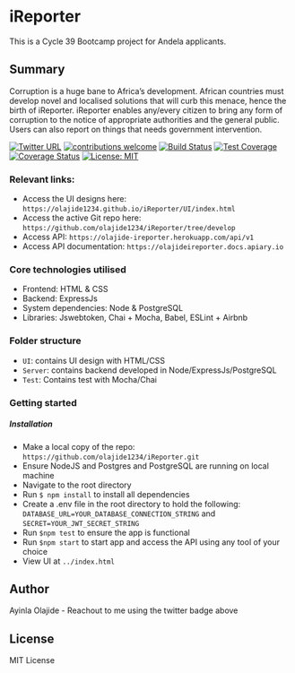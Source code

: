 # iReporter
This is a Cycle 39 Bootcamp project for Andela applicants.

## Summary
Corruption is a huge bane to Africa’s development. African countries must develop novel and
localised solutions that will curb this menace, hence the birth of iReporter. iReporter enables
any/every citizen to bring any form of corruption to the notice of appropriate authorities and the
general public. Users can also report on things that needs government intervention.


[![Twitter URL](https://img.shields.io/twitter/url/http/shields.io.svg?style=social)](https://twitter.com/ayinlaolajide)   [![contributions welcome](https://img.shields.io/badge/contributions-welcome-brightgreen.svg?style=flat)](https://github.com/dwyl/esta/issues)  [![Build Status](https://travis-ci.com/olajide1234/iReporter.svg?branch=develop)](https://travis-ci.com/olajide1234/iReporter)  [![Test Coverage](https://api.codeclimate.com/v1/badges/42fe6772918d6bed108c/test_coverage)](https://codeclimate.com/github/olajide1234/iReporter/test_coverage)  [![Coverage Status](https://coveralls.io/repos/github/olajide1234/iReporter/badge.svg?branch=chore%2Ftroubleshoot-test-coverage)](https://coveralls.io/github/olajide1234/iReporter?branch=chore%2Ftroubleshoot-test-coverage) [![License: MIT](https://img.shields.io/badge/License-MIT-yellow.svg)](https://opensource.org/licenses/MIT)

### Relevant links:
- Access the UI designs here: `https://olajide1234.github.io/iReporter/UI/index.html`
- Access the active Git repo here: `https://github.com/olajide1234/iReporter/tree/develop`
- Access API: `https://olajide-ireporter.herokuapp.com/api/v1`
- Access API documentation: `https://olajideireporter.docs.apiary.io`

### Core technologies utilised
- Frontend: HTML & CSS
- Backend: ExpressJs
- System dependencies: Node & PostgreSQL
- Libraries: Jswebtoken, Chai + Mocha, Babel, ESLint + Airbnb

### Folder structure
- `UI`: contains UI design with HTML/CSS
- `Server`: contains backend developed in Node/ExpressJs/PostgreSQL
- `Test`: Contains test with Mocha/Chai

### Getting started
##### Installation
- Make a local copy of the repo: `https://github.com/olajide1234/iReporter.git`
- Ensure NodeJS and Postgres and PostgreSQL are running on local machine
- Navigate to the root directory
- Run `$ npm install` to install all dependencies
- Create a .env file in the root directory to hold the following: `DATABASE_URL=YOUR_DATABASE_CONNECTION_STRING` and `SECRET=YOUR_JWT_SECRET_STRING`
- Run `$npm test` to ensure the app is functional
- Run `$npm start` to start app and access the API using any tool of your choice
- View UI at `../index.html`

## Author
Ayinla Olajide - Reachout to me using the twitter badge above

## License
MIT License

